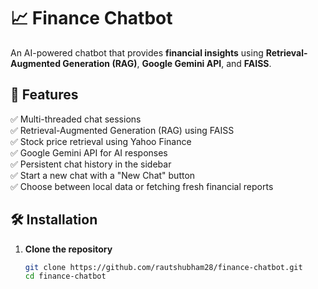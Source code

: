 # 📈 Finance Chatbot

An AI-powered chatbot that provides **financial insights** using **Retrieval-Augmented Generation (RAG)**, **Google Gemini API**, and **FAISS**.

## 🚀 Features
✅ Multi-threaded chat sessions   
✅ Retrieval-Augmented Generation (RAG) using FAISS  
✅ Stock price retrieval using Yahoo Finance  
✅ Google Gemini API for AI responses  
✅ Persistent chat history in the sidebar  
✅ Start a new chat with a "New Chat" button  
✅ Choose between local data or fetching fresh financial reports  

## 🛠️ Installation

1. **Clone the repository**
   ```bash
   git clone https://github.com/rautshubham28/finance-chatbot.git
   cd finance-chatbot